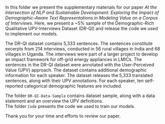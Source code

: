 In this folder we present the supplementary materials for our paper *At the Intersection of NLP and Sustainable Development: Exploring the Impact of Demographic-Aware Text Representations in Modeling Value on a Corpus of Interviews*. Here, we present a ~5% sample of the Demographic-Rich Qualitative UPV-Interviews Dataset (DR-QI) and release the code we used to implement our models. 

The DR-QI dataset contains 5,333 sentences. The sentences  constitute  excerpts  from  214  interviews,  conducted in 56 rural villages in India and 68 villages in Uganda. The interviews were part of a larger project to develop an impact framework for off-grid energy appliances in LMICs. The sentences in the DR-QI dataset were annotated with the User-Perceived Value (UPV) approach. The dataset contains additional demographic information for each speaker. The dataset releases the 5,333 translated sentences, along with their UPV annotations. For each speaker, ten self-reported categorical demographic features are included.

The folder `DR-QI-Data-Sample` contains dataset sample, along with a data statement and an overview the UPV definitions.  
The folder `Code` presents the code we used to train our models. 

Thank you for your time and efforts to review our paper.